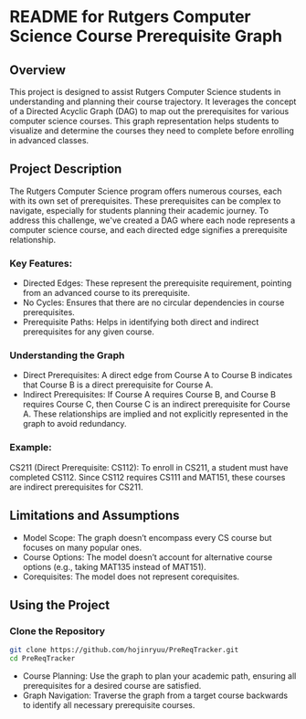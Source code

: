 # README for Rutgers Computer Science Course Prerequisite Graph

## Overview

This project is designed to assist Rutgers Computer Science students in understanding and planning their course trajectory. It leverages the concept of a Directed Acyclic Graph (DAG) to map out the prerequisites for various computer science courses. This graph representation helps students to visualize and determine the courses they need to complete before enrolling in advanced classes.

## Project Description

The Rutgers Computer Science program offers numerous courses, each with its own set of prerequisites. These prerequisites can be complex to navigate, especially for students planning their academic journey. To address this challenge, we've created a DAG where each node represents a computer science course, and each directed edge signifies a prerequisite relationship.

### Key Features:

- Directed Edges: These represent the prerequisite requirement, pointing from an advanced course to its prerequisite.
- No Cycles: Ensures that there are no circular dependencies in course prerequisites.
- Prerequisite Paths: Helps in identifying both direct and indirect prerequisites for any given course.

### Understanding the Graph

- Direct Prerequisites: A direct edge from Course A to Course B indicates that Course B is a direct prerequisite for Course A.
- Indirect Prerequisites: If Course A requires Course B, and Course B requires Course C, then Course C is an indirect prerequisite for Course A. These relationships are implied and not explicitly represented in the graph to avoid redundancy.

### Example:
CS211 (Direct Prerequisite: CS112): To enroll in CS211, a student must have completed CS112. Since CS112 requires CS111 and MAT151, these courses are indirect prerequisites for CS211.

## Limitations and Assumptions

- Model Scope: The graph doesn’t encompass every CS course but focuses on many popular ones.
- Course Options: The model doesn’t account for alternative course options (e.g., taking MAT135 instead of MAT151).
- Corequisites: The model does not represent corequisites.

## Using the Project
### Clone the Repository
```bash
git clone https://github.com/hojinryuu/PreReqTracker.git
cd PreReqTracker
```

- Course Planning: Use the graph to plan your academic path, ensuring all prerequisites for a desired course are satisfied.
- Graph Navigation: Traverse the graph from a target course backwards to identify all necessary prerequisite courses.